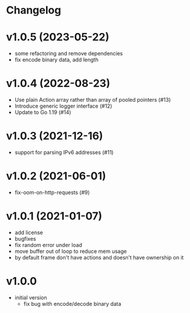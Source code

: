# Changelog

# v1.0.5 (2023-05-22)

- some refactoring and remove dependencies
- fix encode binary data, add length

# v1.0.4 (2022-08-23)

- Use plain Action array rather than array of pooled pointers (#13)
- Introduce generic logger interface (#12)
- Update to Go 1.19 (#14)

# v1.0.3 (2021-12-16)

- support for parsing IPv6 addresses (#11)

# v1.0.2 (2021-06-01)

- fix-oom-on-http-requests (#9)

# v1.0.1 (2021-01-07)

- add license
- bugfixes
- fix random error under load 
- move buffer out of loop to reduce mem usage
- by default frame don't have actions and doesn't have ownership on it

# v1.0.0

- initial version
    - fix bug with encode/decode binary data
